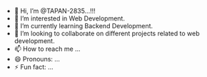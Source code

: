 - 👋 Hi, I’m @TAPAN-2835...!!!
- 👀 I’m interested in Web Development.
- 🌱 I’m currently learning Backend Development. 
- 💞️ I’m looking to collaborate on different projects related to web development.
- 📫 How to reach me ...
- 😄 Pronouns: ...
- ⚡ Fun fact: ...

<!---
TAPAN-2835/TAPAN-2835 is a ✨ special ✨ repository because its `README.md` (this file) appears on your GitHub profile.
You can click the Preview link to take a look at your changes.
--->
